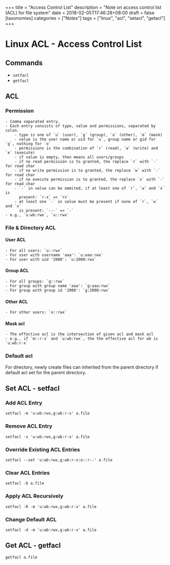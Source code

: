 +++
title = "Access Control List"
description = "Note on access control list (ACL) for file system"
date = 2018-02-05T17:46:28+08:00
draft = false
[taxonomies]
categories =  ["Notes"]
tags = ["linux", "acl", "setacl", "getacl"]
+++

# Linux ACL - Access Control List

## Commands

- `setfacl`
- `getfacl`

## ACL

### Permission

    - Comma separated entry.
    - Each entry consists of type, value and permissions, separated by colon.
        - type is one of `u` (user), `g` (group), `o` (other), `m` (mask)
        - value is the user name or uid for `u`, group name or gid for `g`, nothing for `o`
        - permissions is the combination of `r` (read), `w` (write) and `e` (execute)
        - if value is empty, then means all users/groups
        - if no read permission is to granted, the replace `r` with `-` for read char
        - if no write permission is to granted, the replace `w` with `-` for read char
        - if no execute permission is to granted, the replace `x` with `-` for read char
        - `-` in value can be ommited, if at least one of `r`, `w` and `x` is
          present: `r-x` => `rx`
        - at least one `-` in value must be present if none of `r`, `w` and `x`
          is present: `---` => `-`
    - e.g., `u:wb:rwx`, `u::rwx`

### File & Directory ACL

#### User ACL

    - For all users: `u::rwx`
    - For user with username 'aaa': `u:aaa:rwx`
    - For user with uid '2000': `u:2000:rwx`

#### Group ACL

    - For all groups: `g::rwx`
    - For group with group name 'aaa': `g:aaa:rwx`
    - For group with group id '2000': `g:2000:rwx`

#### Other ACL

    - For other users: `o::rwx`

#### Mask acl

    - The effective acl is the intersection of given acl and mask acl
    - e.g., if `m::r-x` and `u:wb:rwx`, the the effective acl for wb is `u:wb:r-x`

### Default acl

For directory, newly create files can inherited from the parent directory if
default acl set for the parent directory.

## Set ACL - setfacl

### Add ACL Entry

```
setfacl -m 'u:wb:rwx,g:wb:r-x' a.file
```

### Remove ACL Entry

```
setfacl -x 'u:wb:rwx,g:wb:r-x' a.file
```

### Override Existing ACL Entries

```
setfacl --set 'u:wb:rwx,g:wb:r-x:o::r--' a.file
```

### Clear ACL Entries

```
setfacl -b a.file
```

### Apply ACL Recursively

```
setfacl -R -m 'u:wb:rwx,g:wb:r-x' a.file
```

### Change Default ACL

```
setfacl -d -m 'u:wb:rwx,g:wb:r-x' a.file
```

## Get ACL - getfacl

```
getfacl a.file
```
